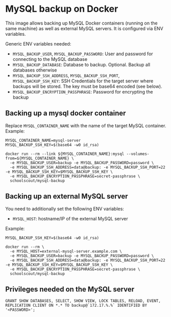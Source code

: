 # MySQL backup on Docker

This image allows backing up MySQL Docker containers (running on the same machine) as well as external MySQL servers. It is configured via ENV variables.

Generic ENV variables needed:

* `MYSQL_BACKUP_USER`, `MYSQL_BACKUP_PASSWORD`: User and password for connecting to the MySQL database
* `MYSQL_BACKUP_DATABASE`: Database to backup. Optional. Backup all databases otherwise
* `MYSQL_BACKUP_SSH_ADDRESS`, `MYSQL_BACKUP_SSH_PORT`, `MYSQL_BACKUP_SSH_KEY`: SSH Credentials for the target server where backups will be stored. The key must be base64 encoded (see below).
* `MYSQL_BACKUP_ENCRYPTION_PASSPHRASE`: Password for encrypting the backup

## Backing up a mysql docker container

Replace `MYSQL_CONTAINER_NAME` with the name of the target MySQL container. Example:

    MYSQL_CONTAINER_NAME=mysql-server
    MYSQL_BACKUP_SSH_KEY=$(base64 -w0 id_rsa)

    docker run --rm --link ${MYSQL_CONTAINER_NAME}:mysql --volumes-from=${MYSQL_CONTAINER_NAME} \
      -e MYSQL_BACKUP_USER=backup -e MYSQL_BACKUP_PASSWORD=password \
      -e MYSQL_BACKUP_SSH_ADDRESS=data@backup: -e MYSQL_BACKUP_SSH_PORT=22 -e MYSQL_BACKUP_SSH_KEY=$MYSQL_BACKUP_SSH_KEY \
      -e MYSQL_BACKUP_ENCRYPTION_PASSPHRASE=secret-passphrase \
      schoolscout/mysql-backup

## Backing up an external MySQL server

You need to additionally set the following ENV variables:

* `MYSQL_HOST`: hostname/IP of the external MySQL server

Example:

    MYSQL_BACKUP_SSH_KEY=$(base64 -w0 id_rsa)

    docker run --rm \
      -e MYSQL_HOST=external-mysql-server.example.com \
      -e MYSQL_BACKUP_USER=backup -e MYSQL_BACKUP_PASSWORD=password \
      -e MYSQL_BACKUP_SSH_ADDRESS=data@backup: -e MYSQL_BACKUP_SSH_PORT=22 -e MYSQL_BACKUP_SSH_KEY=$MYSQL_BACKUP_SSH_KEY \
      -e MYSQL_BACKUP_ENCRYPTION_PASSPHRASE=secret-passphrase \
      schoolscout/mysql-backup

## Privileges needed on the MySQL server

    GRANT SHOW DATABASES, SELECT, SHOW VIEW, LOCK TABLES, RELOAD, EVENT, REPLICATION CLIENT ON *.* TO backup@`172.17.%.%` IDENTIFIED BY '<PASSWORD>';
